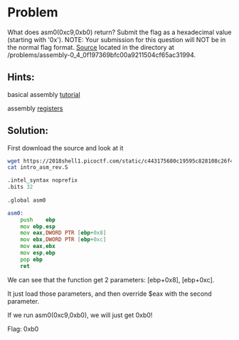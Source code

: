 # Problem
What does asm0(0xc9,0xb0) return? Submit the flag as a hexadecimal value (starting with '0x'). NOTE: Your submission for this question will NOT be in the normal flag format. [Source](https://2018shell1.picoctf.com/static/c443175680c19595c828108c26f48b9f/intro_asm_rev.S) located in the directory at /problems/assembly-0_4_0f197369bfc00a9211504cf65ac31994.

## Hints:
basical assembly [tutorial](https://www.tutorialspoint.com/assembly_programming/assembly_basic_syntax.htm)

assembly [registers](https://www.tutorialspoint.com/assembly_programming/assembly_registers.htm)

## Solution:

First download the source and look at it
```bash
wget https://2018shell1.picoctf.com/static/c443175680c19595c828108c26f48b9f/intro_asm_rev.S
cat intro_asm_rev.S
```

```asm
.intel_syntax noprefix
.bits 32
	
.global asm0

asm0:
	push	ebp
	mov	ebp,esp
	mov	eax,DWORD PTR [ebp+0x8]
	mov	ebx,DWORD PTR [ebp+0xc]
	mov	eax,ebx
	mov	esp,ebp
	pop	ebp	
	ret
```

We can see that the function get 2 parameters: [ebp+0x8], [ebp+0xc].

It just load those parameters, and then override $eax with the second parameter.

If we run asm0(0xc9,0xb0), we will just get 0xb0!

Flag: 0xb0

